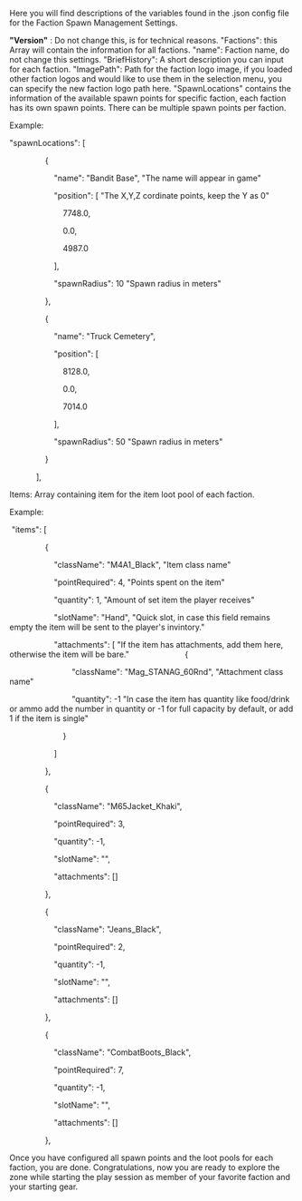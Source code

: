 Here you will find descriptions of the variables found in the .json config file for the Faction Spawn Management Settings.

**"Version"** : Do not change this, is for technical reasons.
"Factions": this Array will contain the information for all factions.
"name": Faction name, do not change this settings.
"BriefHistory": A short description you can input for each faction.
"ImagePath": Path for the faction logo image, if you loaded other faction logos and would like to use them in the selection menu, you can specify the new faction logo path here.
"SpawnLocations" contains the information of the available spawn points for specific faction, each faction has its own spawn points.
There can be multiple spawn points per faction.

Example:

"spawnLocations": [

                {

                    "name": "Bandit Base",    "The name will appear in game"

                    "position": [             "The X,Y,Z cordinate points, keep the Y as 0"

                        7748.0,      

                        0.0,

                        4987.0

                    ],

                    "spawnRadius": 10 "Spawn radius in meters"

                },

                {

                    "name": "Truck Cemetery",

                    "position": [

                        8128.0,

                        0.0,

                        7014.0

                    ],

                    "spawnRadius": 50     "Spawn radius in meters"

                }

            ],


Items:  Array containing item for the item loot pool of each faction. 

Example:

 "items": [

                {

                    "className": "M4A1_Black",   "Item class name"

                    "pointRequired": 4,  "Points spent on the item"

                    "quantity": 1,  "Amount of set item the player receives"

                    "slotName": "Hand", "Quick slot, in case this field remains empty the                                     item will be sent to the player's invintory."

                    "attachments": [
"If the item has attachments, add them here, otherwise the item will be bare."
                        {

                            "className": "Mag_STANAG_60Rnd",  "Attachment class name"

                            "quantity": -1 "In case the item has quantity like food/drink or ammo add the number in quantity or -1 for full capacity by default, or add 1 if the item is single"

                        }

                    ]

                },

                {

                    "className": "M65Jacket_Khaki",

                    "pointRequired": 3,

                    "quantity": -1,

                    "slotName": "",

                    "attachments": []

                },

                {

                    "className": "Jeans_Black",

                    "pointRequired": 2,

                    "quantity": -1,

                    "slotName": "",

                    "attachments": []

                },

                {

                    "className": "CombatBoots_Black",

                    "pointRequired": 7,

                    "quantity": -1,

                    "slotName": "",

                    "attachments": []

                },

Once you have configured all spawn points and the loot pools for each faction, you are done. Congratulations, now you are ready to explore the zone while starting the play session as member of your favorite faction and your starting gear. 
